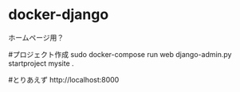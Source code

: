 # docker-django
ホームページ用？

#プロジェクト作成
sudo docker-compose run web django-admin.py startproject mysite .

#とりあえず
http://localhost:8000
